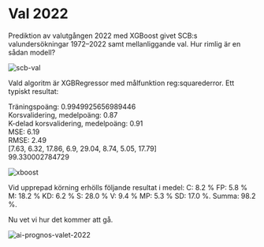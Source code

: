 # Val 2022

Prediktion av valutgången 2022 med XGBoost givet SCB:s valundersökningar 1972–2022 samt mellanliggande val. Hur rimlig är en sådan modell?

![scb-val](https://user-images.githubusercontent.com/71740645/175857884-fdbe8ad8-1c22-43db-b7c6-bb15dd5f401f.png)

Vald algoritm är XGBRegressor med målfunktion reg:squarederror. Ett typiskt resultat:

Träningspoäng:  0.9949925656989446<br/>
Korsvalidering, medelpoäng: 0.87<br/>
K-delad korsvalidering, medelpoäng: 0.91<br/>
MSE: 6.19<br/>
RMSE: 2.49<br/>
[7.63, 6.32, 17.86, 6.9, 29.04, 8.74, 5.05, 17.79]<br/>
99.330002784729

![xboost](https://user-images.githubusercontent.com/71740645/175857950-46dfbe47-229e-455a-9422-b62d024767d0.png)

Vid upprepad körning erhölls följande resultat i medel: C: 8.2 % FP: 5.8 % M: 18.2 % KD: 6.2 % S: 28.0 % V: 9.4 % MP: 5.3 % SD: 17.0 %. Summa: 98.2 %.

Nu vet vi hur det kommer att gå.

![ai-prognos-valet-2022](https://user-images.githubusercontent.com/71740645/175857970-07094c7e-d382-46cf-aafc-93b2dc6c907d.png)
